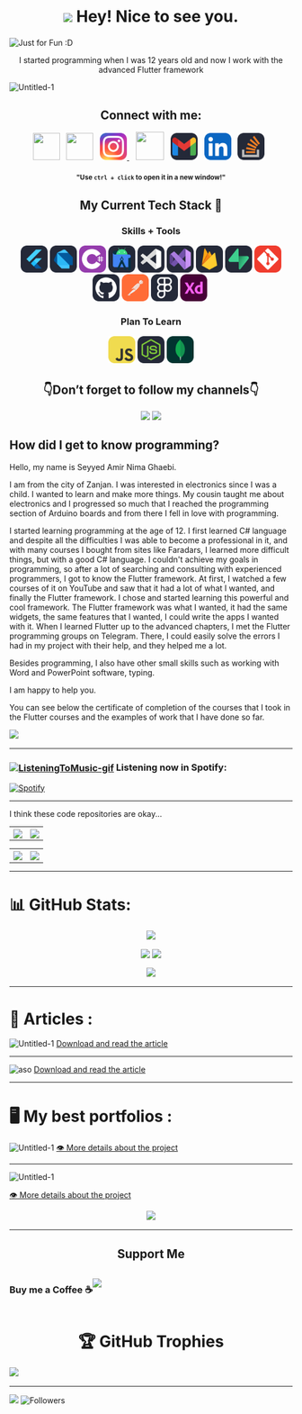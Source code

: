 <h1 align="center"><img src="https://emojis.slackmojis.com/emojis/images/1531849430/4246/blob-sunglasses.gif?1531849430" width="30"/> Hey! Nice to see you.</h1>

<img align="center" src="https://github.com/SeyyedAmirNimaGhaebi/SeyyedAmirNimaGhaebi/assets/124828880/5d4c6038-71f3-4a6a-92ac-8b0a3325d8fe" alt="Just for Fun :D">

<p align="center">I started programming when I was 12 years old and now I work with the advanced Flutter framework</p>

![Untitled-1](https://github.com/SeyyedAmirNimaGhaebi/SeyyedAmirNimaGhaebi/assets/124828880/301cabce-88ac-4e58-948b-5c63b6402d69)

<h2 align="center">Connect with me:</h2>

<div align="center">
  <a href="https://t.me/Amir_gh_dev"><img src="https://upload.wikimedia.org/wikipedia/commons/8/82/Telegram_logo.svg" height="48px" width="48px"></a>&nbsp;&nbsp;
  <a href="https://open.spotify.com/user/31lffq7i3kahmzfdlqtt3qj2k6fe?si=536a5e4575d9489"><img src="https://upload.wikimedia.org/wikipedia/commons/8/84/Spotify_icon.svg" height="48px" width="48px"></a>&nbsp;&nbsp;
  <a href="https://www.instagram.com/amir_gh_dev"><img src="https://github.com/tandpfun/skill-icons/blob/main/icons/Instagram.svg" width="48" title="Instagram"> </a>&nbsp;&nbsp;
  <a href="https://wa.me/989031107379"><img src="https://upload.wikimedia.org/wikipedia/commons/6/6b/WhatsApp.svg" height="50px" width="50px"></a>&nbsp;&nbsp;
  <a href="mailto:ga7089036@gmail.com"><img src="https://github.com/tandpfun/skill-icons/blob/main/icons/Gmail-Dark.svg" width="48" title="Gmail"></a>&nbsp;&nbsp;
  <a href=""><img src="https://github.com/tandpfun/skill-icons/blob/main/icons/LinkedIn.svg" width="48" title="LinkedIn"></a>&nbsp;&nbsp;
  <a href=""><img src="https://github.com/tandpfun/skill-icons/blob/main/icons/StackOverflow-Dark.svg" width="48" title="StackOverflow"></a>&nbsp;&nbsp;

    
  <sub>**"Use `ctrl + click` to open it in a new window!"**</sub>
</div>


<h2 align="center">My Current Tech Stack 🚀</h2>

<h3 align="center">Skills + Tools</h3>

<div align="center">
  <img src="https://github.com/tandpfun/skill-icons/blob/main/icons/Flutter-Dark.svg" width="48" title="Flutter">
  <img src="https://github.com/tandpfun/skill-icons/blob/main/icons/Dart-Dark.svg" width="48" title="Dart">
  <img src="https://github.com/tandpfun/skill-icons/blob/main/icons/CS.svg" width="48" title="C#">
  <img src="https://github.com/tandpfun/skill-icons/blob/main/icons/AndroidStudio-Dark.svg" width="48" title="Androidstudio">
  <img src="https://github.com/tandpfun/skill-icons/blob/main/icons/VSCode-Dark.svg" width="48" title="VSCode">
  <img src="https://github.com/tandpfun/skill-icons/blob/main/icons/VisualStudio-Dark.svg" width="48" title="VisualStudio">
  <img src="https://github.com/tandpfun/skill-icons/blob/main/icons/Firebase-Dark.svg" width="48" title="Firebase">
  <img src="https://github.com/tandpfun/skill-icons/blob/main/icons/Supabase-Dark.svg" width="48" title="Supabase">
  <img src="https://github.com/tandpfun/skill-icons/blob/main/icons/Git.svg" width="48" title="Git">
  <img src="https://github.com/tandpfun/skill-icons/blob/main/icons/Github-Dark.svg" width="48" title="Github">
  <img src="https://github.com/tandpfun/skill-icons/blob/main/icons/Postman.svg" width="48" title="Postman">
  <img src="https://github.com/tandpfun/skill-icons/blob/main/icons/Figma-Dark.svg" width="48" title="Figma">
  <img src="https://github.com/tandpfun/skill-icons/blob/main/icons/XD.svg" width="48" title="Xd">
  <img src="" width="48" title="">   
</div>


<h3 align="center">Plan To Learn</h3>
<div align="center">
  <img src="https://github.com/tandpfun/skill-icons/blob/main/icons/JavaScript.svg" width="48" title="JavaScript"> 
  <img src="https://github.com/tandpfun/skill-icons/blob/main/icons/NodeJS-Dark.svg" width="48" title="NodeJs"> 
  <img src="https://github.com/tandpfun/skill-icons/blob/main/icons/MongoDB.svg" width="48" title="MongoDB"> 
</div>


<h2 align="center">👇Don’t forget to follow my channels👇</h2>

<div align="center">
   <a href="https://t.me/dev_music_channel"><img src="https://github.com/SeyyedAmirNimaGhaebi/SeyyedAmirNimaGhaebi/blob/main/image/dev-music-channel.png?raw=true" width="280px"></a>
  <a href="https://www.instagram.com/fluttershop.dev"><img src="https://github.com/SeyyedAmirNimaGhaebi/SeyyedAmirNimaGhaebi/blob/main/image/Channel.png?raw=true" width="280px"></a>
</div>


<h2>How did I get to know programming?</h2>

<p align="left">Hello, my name is Seyyed Amir Nima Ghaebi.

I am from the city of Zanjan. I was interested in electronics since I was a child. I wanted to learn and make more things. My cousin taught me about electronics and I progressed so much that I reached the programming section of Arduino boards and from there I fell in love with programming.

I started learning programming at the age of 12. I first learned C# language and despite all the difficulties I was able to become a professional in it, and with many courses I bought from sites like Faradars, I learned more difficult things, but with a good C# language. I couldn't achieve my goals in programming, so after a lot of searching and consulting with experienced programmers, I got to know the Flutter framework. At first, I watched a few courses of it on YouTube and saw that it had a lot of what I wanted, and finally the Flutter framework. I chose and started learning this powerful and cool framework.
The Flutter framework was what I wanted, it had the same widgets, the same features that I wanted, I could write the apps I wanted with it.
When I learned Flutter up to the advanced chapters, I met the Flutter programming groups on Telegram. There, I could easily solve the errors I had in my project with their help, and they helped me a lot.

Besides programming, I also have other small skills such as working with Word and PowerPoint software, typing.

I am happy to help you.

You can see below the certificate of completion of the courses that I took in the Flutter courses and the examples of work that I have done so far.

<a href="https://www.coffeebede.com/amir__gh_dev"><img class="img-fluid" src="https://coffeebede.ir/DashboardTemplateV2/app-assets/images/banner/default-yellow.svg" width="200"/></a>

---

### <a href="https://media.giphy.com/media/hpG65zKw0mmRrwOFRD/giphy.gif"><img align="center" src="https://media.giphy.com/media/hpG65zKw0mmRrwOFRD/giphy.gif" width="37" alt="ListeningToMusic-gif"/></a> Listening now in Spotify:

  [![Spotify](https://novatorem.vercel.app/api/spotify?background_color=0d1117&border_color=ffffff)](https://open.spotify.com/user/omnitenebris)

---

I think these code repositories are okay...

<div align="center">
<table>
  <tbody>
    <tr>
      <td>
        <a href="https://github.com/AmirNGDev/Flutter130">
          <img align="center" src="https://github-readme-stats.vercel.app/api/pin/?username=AmirNGDev&repo=Flutter130&theme=dark" />
        </a>
      </td>
      <td>
        <a href="https://github.com/AmirNGDev/pub_news">
          <img align="center" src="https://github-readme-stats.vercel.app/api/pin/?username=AmirNGDev&repo=pub_news&theme=dark" />
        </a>
      </td>
    </tr>
  </tbody>
</table>
</div>

<div align="center">
<table>
  <tbody>
    <tr>
      <td>
        <a href="https://github.com/AmirNGDev/DataBase_hive_in_flutter">
          <img align="center" src="https://github-readme-stats.vercel.app/api/pin/?username=AmirNGDev&repo=DataBase_hive_in_flutter&theme=dark" />
        </a>
      </td>
      <td>
        <a href="https://github.com/AmirNGDev/App-store-optimization">
          <img align="center" src="https://github-readme-stats.vercel.app/api/pin/?username=AmirNGDev&repo=App-store-optimization&theme=dark" />
        </a>
      </td>
    </tr>
  </tbody>
</table>
</div>

---

# 📊 GitHub Stats:   

<p align="center">
  <img src="https://github-readme-stats.vercel.app/api/top-langs/?username=AmirNGDev&theme=dark&hide_border=true&include_all_commits=true&count_private=true&layout=compact" />
</p>

<p align="center">
  <img src="https://github-readme-streak-stats.herokuapp.com/?user=AmirNGDev&theme=dark&hide_border=true" />
  <img src="https://github-readme-stats.vercel.app/api?username=AmirNGDev&theme=dark&show_icons=true&hide_border=true" />
</p>

<p align="center">
  
  <img src="https://github-contributor-stats.vercel.app/api?username=AmirNGDev&limit=5&theme=dark&hide_border=true&combine_all_yearly_contributions=true" />
</p>


---

# 📕 Articles :

![Untitled-1](https://github.com/SeyyedAmirNimaGhaebi/SeyyedAmirNimaGhaebi/assets/124828880/5cdde0e3-62ba-45c9-ac22-f0d9a4027025)
<a href="https://github.com/AmirNGDev/DataBase_hive_in_flutter">Download and read the article</a>

---

![aso](https://github.com/SeyyedAmirNimaGhaebi/SeyyedAmirNimaGhaebi/assets/124828880/39a6c21d-46d4-402c-bb05-62e1c130f27b)
<a href="https://github.com/AmirNGDev/App-store-optimization">Download and read the article</a>

---

# 🖥 My best portfolios :

![Untitled-1](https://github.com/SeyyedAmirNimaGhaebi/SeyyedAmirNimaGhaebi/assets/124828880/23c507ed-4b3d-424d-9ead-b824b5f8a911)
<a href="https://github.com/AmirNGDev/BMI-Project">👁 More details about the project</a>


---
![Untitled-1](https://github.com/SeyyedAmirNimaGhaebi/SeyyedAmirNimaGhaebi/assets/124828880/be27c1bd-4043-4649-9200-2b2a917706bc)

<a href="https://github.com/AmirNGDev/Login-and-Signup-Ui">👁 More details about the project</a>

<div align="center">
   <a href="https://github.com/SeyyedAmirNimaGhaebi/My-best-portfolios"><img src="https://github.com/SeyyedAmirNimaGhaebi/SeyyedAmirNimaGhaebi/blob/main/image/View_all_portfolios.png?raw=true" width="400px"></a>
</div>

---

<h2 align="center">Support Me</h2>

<div align="center" style="display:flex;">
  
<h3 align="center">Buy me a Coffee ☕️</h3>

<a href="https://www.coffeebede.com/amir__gh_dev"><img class="img-fluid" src="https://coffeebede.ir/DashboardTemplateV2/app-assets/images/banner/default-yellow.svg" width="200"/></a>

</div>

<h1 align="center">🏆 GitHub Trophies</h1>

![](https://github-profile-trophy.vercel.app/?username=SeyyedAmirNimaGhaebi&theme=dark&no-frame=true&no-bg=true&margin-w=4)

<!-- Proudly created with GPRM ( https://gprm.itsvg.in ) -->

---
[![](https://visitcount.itsvg.in/api?id=AmirNGDev&label=Profile%20Views&color=3&icon=1&pretty=true)](https://visitcount.itsvg.in)
![Followers](https://img.shields.io/github/followers/AmirNGDev.svg?style=social&label=Follow&maxAge=2592000)
